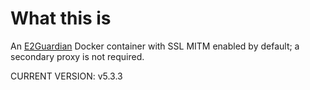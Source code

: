 # What this is
 An [E2Guardian](https://github.com/e2guardian/e2guardian) Docker container with SSL MITM enabled by default; a secondary proxy is not required.

CURRENT VERSION:  v5.3.3
<!--stackedit_data:
eyJoaXN0b3J5IjpbLTQ1NjYyMDAyOV19
-->